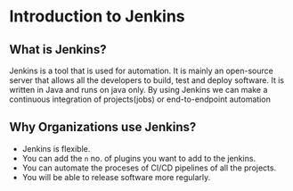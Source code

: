 # Introduction to Jenkins
## What is Jenkins?
Jenkins is a tool that is used for automation. It is mainly an open-source server that allows all the developers to build, test and deploy software. It is written in Java and runs on java only. By using Jenkins we can make a continuous integration of projects(jobs) or end-to-endpoint automation

## Why Organizations use Jenkins?
- Jenkins is flexible.
- You can add the `n` no. of plugins you want to add to the jenkins.
- You can automate the proceses of CI/CD pipelines of all the projects.
- You will be able to release software more regularly.

